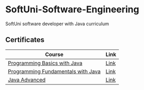 # SoftUni-Software-Engineering
SoftUni software developer with Java curriculum

<h2>Certificates</h2>

| **Course**                                                            | **Link**                                                   |
| --------------------------------------------------------------------- | ---------------------------------------------------------- |
| <a href="https://softuni.bg/trainings/3741/programming-basics-with-java-april-2022" > Programming Basics with Java </a>         | <a href="https://softuni.bg/certificates/details/128057/379c3a16"> Link</a> |
| <a href="https://softuni.bg/courses/programming-fundamentals-csharp-java-js-python" > Programming Fundamentals with Java </a> | <a href="https://softuni.bg/Certificates/Details/138496/5c935098"> Link</a> |
| <a href="https://softuni.bg/trainings/3741/programming-basics-with-java-april-2022" > Java Advanced </a> | <a href="https://softuni.bg/Certificates/Details/152233/4a714b63"> Link</a> |
